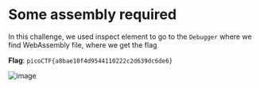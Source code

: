 # Some assembly required
In this challenge, we used inspect element to go to the `Debugger` where we find WebAssembly file, where we get the flag

__Flag__: `picoCTF{a8bae10f4d9544110222c2d639dc6de6}`

![image](https://github.com/user-attachments/assets/c1956603-6949-42aa-b3c5-b5f838a4fa44)
